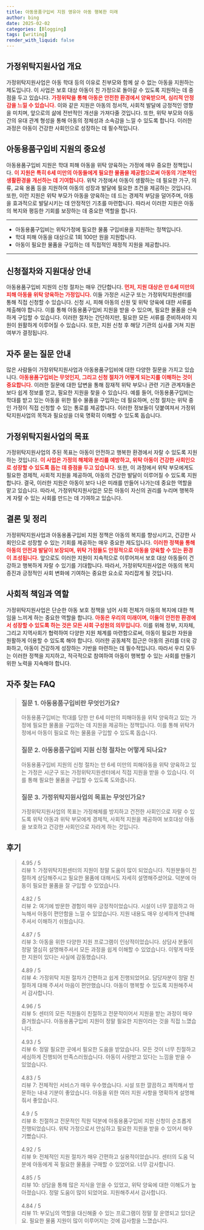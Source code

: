 ```yaml
---
title: 아동용품구입비 지원 영유아 아동 행복한 미래
author: bing
date: 2025-02-02
categories: [Blogging]
tags: [writing]
render_with_liquid: false
---
```



<h2 id='가정위탁지원사업_개요'>가정위탁지원사업 개요</h2>

<p>가정위탁지원사업은 아동 학대 등의 이유로 친부모와 함께 살 수 없는 아동을 지원하는 제도입니다. 이 사업은 보호 대상 아동이 친 가정으로 돌아갈 수 있도록 지원하는 데 중점을 두고 있습니다. <b><span style="color: #ee2323;">가정위탁을 통해 아동은 안전한 환경에서 양육받으며, 심리적 안정감을 느낄 수 있습니다.</span></b> 이와 같은 지원은 아동의 정서적, 사회적 발달에 긍정적인 영향을 미치며, 앞으로의 삶에 전반적인 개선을 가져다줄 것입니다. 또한, 위탁 부모와 아동 간의 유대 관계 형성을 통해 아동의 정체성과 소속감을 느낄 수 있도록 합니다. 이러한 과정은 아동이 건강한 사회인으로 성장하는 데 필수적입니다.</p>

<h2 id='아동용품구입비_지원의_중요성'>아동용품구입비 지원의 중요성</h2>

<p>아동용품구입비 지원은 학대 피해 아동을 위탁 양육하는 가정에 매우 중요한 정책입니다. <b><span style="color: #ee2323;">이 지원은 특히 6세 미만의 아동들에게 필요한 물품을 제공함으로써 아동의 기본적인 생활환경을 개선하는 데 기여합니다.</span></b> 위탁 가정에서 아동이 생활하는 데 필요한 가구, 의류, 교육 용품 등을 지원하여 아동의 성장과 발달에 필요한 조건을 제공하는 것입니다. 또한, 이런 지원은 위탁 부모가 아동을 양육하는 데 드는 경제적 부담을 덜어주며, 아동을 효과적으로 발달시키는 데 안정적인 기초를 마련합니다. 따라서 이러한 지원은 아동의 복지와 평등한 기회를 보장하는 데 중요한 역할을 합니다.</p>

<hr />

<ul>
    <li>아동용품구입비는 위탁가정에 필요한 물품 구입비용을 지원하는 정책입니다.</li>
    <li>학대 피해 아동을 대상으로 1회 100만 원을 지원합니다.</li>
    <li>아동이 필요한 물품을 구입하는 데 직접적인 재정적 지원을 제공합니다.</li>
</ul>

<hr />

<h2 id='신청절차와_지원대상_안내'>신청절차와 지원대상 안내</h2>

<p>아동용품구입비 지원의 신청 절차는 매우 간단합니다. <b><span style="color: #ee2323;">먼저, 지원 대상은 만 6세 미만의 피해 아동을 위탁 양육하는 가정입니다.</span></b> 이들 가정은 시군구 또는 가정위탁지원센터를 통해 직접 신청할 수 있습니다. 신청 시, 피해 아동의 신원 및 위탁 양육에 대한 서류를 제출해야 합니다. 이를 통해 아동용품구입비 지원을 받을 수 있으며, 필요한 물품을 신속하게 구입할 수 있습니다. 이러한 절차는 간단하지만, 필요한 모든 서류를 준비하셔야 지원이 원활하게 이루어질 수 있습니다. 또한, 지원 신청 후 해당 기관의 심사를 거쳐 지원 여부가 결정됩니다.</p>

<h2 id='자주_묻는_질문_안내'>자주 묻는 질문 안내</h2>

<p>많은 사람들이 가정위탁지원사업과 아동용품구입비에 대한 다양한 질문을 가지고 있습니다. <b><span style="color: #ee2323;">아동용품구입비는 무엇인지, 그리고 신청 절차가 어떻게 되는지를 이해하는 것이 중요합니다.</span></b> 이러한 질문에 대한 답변을 통해 잠재적 위탁 부모나 관련 기관 관계자들은 보다 쉽게 정보를 얻고, 필요한 지원을 찾을 수 있습니다. 예를 들어, 아동용품구입비는 학대를 받고 있는 아동을 위한 필수 물품을 구입하는 데 필요하며, 신청 절차는 위탁 중인 가정이 직접 신청할 수 있는 통로를 제공합니다. 이러한 정보들이 덧붙여져서 가정위탁지원사업의 목적과 필요성을 더욱 명확히 이해할 수 있도록 돕습니다.</p>

<h2 id='가정위탁지원사업의_목표'>가정위탁지원사업의 목표</h2>

<p>가정위탁지원사업의 주된 목표는 아동이 안전하고 행복한 환경에서 자랄 수 있도록 지원하는 것입니다. <b><span style="color: #ee2323;">이 사업은 가정의 해체와 분리를 예방하고, 위탁 아동이 건강한 사회인으로 성장할 수 있도록 돕는 데 중점을 두고 있습니다.</span></b> 또한, 이 과정에서 위탁 부모에게도 필요한 경제적, 사회적 지원을 제공하여, 아동의 건강한 발달이 이루어질 수 있도록 지원합니다. 결국, 이러한 지원은 아동이 보다 나은 미래를 만들어 나가는데 중요한 역할을 맡고 있습니다. 따라서, 가정위탁지원사업은 모든 아동이 자신의 권리를 누리며 행복하게 자랄 수 있는 사회를 만드는 데 기여하고 있습니다.</p>

<h2 id='결론_및_정리'>결론 및 정리</h2>

<p>가정위탁지원사업과 아동용품구입비 지원 정책은 아동의 복지를 향상시키고, 건강한 사회인으로 성장할 수 있는 기회를 제공하는 매우 중요한 제도입니다. <b><span style="color: #ee2323;">이러한 정책을 통해 아동의 안전과 발달이 보장되며, 위탁 가정들도 안정적으로 아동을 양육할 수 있는 환경이 조성됩니다.</span></b> 앞으로도 이러한 지원이 지속적으로 이루어져서 보호 대상 아동들이 건강하고 행복하게 자랄 수 있기를 기대합니다. 따라서, 가정위탁지원사업은 아동의 복지 증진과 긍정적인 사회 변화에 기여하는 중요한 요소로 자리잡게 될 것입니다.</p>

<h2 id='사회적_책임과_역할'>사회적 책임과 역할</h2>

<p>가정위탁지원사업은 단순한 아동 보호 정책을 넘어 사회 전체가 아동의 복지에 대한 책임을 느끼게 하는 중요한 역할을 합니다. <b><span style="color: #ee2323;">아동은 우리의 미래이며, 이들이 안전한 환경에서 성장할 수 있도록 하는 것은 모든 사회 구성원의 의무입니다.</span></b> 이를 위해 정부, 지자체, 그리고 지역사회가 협력하여 다양한 지원 체계를 마련함으로써, 아동이 필요한 자원을 원활하게 이용할 수 있도록 해야 합니다. 이러한 공동체적 접근은 아동의 권리를 더욱 강화하고, 아동이 건강하게 성장하는 기반을 마련하는 데 필수적입니다. 따라서 우리 모두는 이러한 정책을 지지하고, 적극적으로 참여하여 아동이 행복할 수 있는 사회를 만들기 위한 노력을 지속해야 합니다.</p>


<h2 id='자주_찾는_FAQ'>자주 찾는 FAQ</h2>
<div itemscope="" itemtype="https://schema.org/FAQPage"> 
<blockquote> 
<div itemscope="" itemprop="mainEntity" itemtype="https://schema.org/Question"> 
<h3 itemprop="name">질문 1. 아동용품구입비란 무엇인가요?</h3> 
<div itemscope="" itemprop="acceptedAnswer" itemtype="https://schema.org/Answer"> 
<span itemprop="text"> 
<p>아동용품구입비는 학대를 당한 만 6세 미만의 피해아동을 위탁 양육하고 있는 가정에 필요한 물품을 구입하는 데 지원을 제공하는 정책입니다. 이를 통해 위탁가정에서 아동이 필요로 하는 물품을 구입할 수 있도록 돕습니다.</p> 
</span> 
</div> 
</div> 

<div itemscope="" itemprop="mainEntity" itemtype="https://schema.org/Question"> 
<h3 itemprop="name">질문 2. 아동용품구입비 지원 신청 절차는 어떻게 되나요?</h3> 
<div itemscope="" itemprop="acceptedAnswer" itemtype="https://schema.org/Answer"> 
<span itemprop="text"> 
<p>아동용품구입비 지원의 신청 절차는 만 6세 미만의 피해아동을 위탁 양육하고 있는 가정은 시군구 또는 가정위탁지원센터에서 직접 지원을 받을 수 있습니다. 이를 통해 필요한 물품을 구입할 수 있도록 도와줍니다.</p> 
</span> 
</div> 
</div> 

<div itemscope="" itemprop="mainEntity" itemtype="https://schema.org/Question"> 
<h3 itemprop="name">질문 3. 가정위탁지원사업의 목표는 무엇인가요?</h3> 
<div itemscope="" itemprop="acceptedAnswer" itemtype="https://schema.org/Answer"> 
<span itemprop="text"> 
<p>가정위탁지원사업의 목표는 가정해체를 방지하고 건전한 사회인으로 자랄 수 있도록 위탁 아동과 위탁 부모에게 경제적, 사회적 지원을 제공하여 보호대상 아동을 보호하고 건강한 사회인으로 자라게 하는 것입니다.</p> 
</span> 
</div> 
</div> 
</blockquote> 
</div>
<h2 id='후기'>후기</h2>
<div itemscope itemtype="https://schema.org/Product">
  <blockquote>
  <div itemprop="review" itemscope itemtype="https://schema.org/Review">
      <div itemprop="reviewRating" itemscope itemtype="https://schema.org/Rating"> <span itemprop="ratingValue">4.95</span> / <span itemprop="bestRating">5</span> </div>
      <span itemprop="reviewBody">리뷰 1: 가정위탁지원센터의 지원이 정말 도움이 많이 되었습니다. 직원분들이 친절하게 상담해주시고 필요한 물품에 대해서도 자세히 설명해주셨어요. 덕분에 아동이 필요한 물품을 잘 구입할 수 있었습니다.</span>
  </div>
  <br>
  <div itemprop="review" itemscope itemtype="https://schema.org/Review">
      <div itemprop="reviewRating" itemscope itemtype="https://schema.org/Rating"> <span itemprop="ratingValue">4.82</span> / <span itemprop="bestRating">5</span> </div>
      <span itemprop="reviewBody">리뷰 2: 여기에 방문한 경험이 매우 긍정적이었습니다. 시설이 너무 깔끔하고 아늑해서 아동이 편안함을 느낄 수 있었습니다. 지원 내용도 매우 상세하게 안내해주셔서 이해하기 쉬웠습니다.</span>
  </div>
  <br>
  <div itemprop="review" itemscope itemtype="https://schema.org/Review">
      <div itemprop="reviewRating" itemscope itemtype="https://schema.org/Rating"> <span itemprop="ratingValue">4.87</span> / <span itemprop="bestRating">5</span> </div>
      <span itemprop="reviewBody">리뷰 3: 아동을 위한 다양한 지원 프로그램이 인상적이었습니다. 상담사 분들이 정말 열심히 설명해주셔서 모든 과정을 쉽게 이해할 수 있었습니다. 이렇게 따뜻한 지원이 있다는 사실에 감동했습니다.</span>
  </div>
  <br>
  <div itemprop="review" itemscope itemtype="https://schema.org/Review">
      <div itemprop="reviewRating" itemscope itemtype="https://schema.org/Rating"> <span itemprop="ratingValue">4.89</span> / <span itemprop="bestRating">5</span> </div>
      <span itemprop="reviewBody">리뷰 4: 가정위탁 지원 절차가 간편하고 쉽게 진행되었어요. 담당자분이 정말 친절하게 대해 주셔서 마음이 편안했습니다. 아동이 행복할 수 있도록 지원해주셔서 감사합니다.</span>
  </div>
  <br>
  <div itemprop="review" itemscope itemtype="https://schema.org/Review">
      <div itemprop="reviewRating" itemscope itemtype="https://schema.org/Rating"> <span itemprop="ratingValue">4.96</span> / <span itemprop="bestRating">5</span> </div>
      <span itemprop="reviewBody">리뷰 5: 센터의 모든 직원들이 친절하고 전문적이어서 지원을 받는 과정이 매우 즐거웠습니다. 아동용품구입비 지원이 정말 필요한 지원이라는 것을 직접 느꼈습니다.</span>
  </div>
  <br>
  <div itemprop="review" itemscope itemtype="https://schema.org/Review">
      <div itemprop="reviewRating" itemscope itemtype="https://schema.org/Rating"> <span itemprop="ratingValue">4.93</span> / <span itemprop="bestRating">5</span> </div>
      <span itemprop="reviewBody">리뷰 6: 정말 필요한 곳에서 필요한 도움을 받았습니다. 모든 것이 너무 친절하고 세심하게 진행되어 만족스러웠습니다. 아동이 사랑받고 있다는 느낌을 받을 수 있었습니다.</span>
  </div>
  <br>
  <div itemprop="review" itemscope itemtype="https://schema.org/Review">
      <div itemprop="reviewRating" itemscope itemtype="https://schema.org/Rating"> <span itemprop="ratingValue">4.83</span> / <span itemprop="bestRating">5</span> </div>
      <span itemprop="reviewBody">리뷰 7: 전체적인 서비스가 매우 우수했습니다. 시설 또한 깔끔하고 쾌적해서 방문하는 내내 기분이 좋았습니다. 아동을 위한 여러 지원 사항을 명확하게 설명해줘서 좋았습니다.</span>
  </div>
  <br>
  <div itemprop="review" itemscope itemtype="https://schema.org/Review">
      <div itemprop="reviewRating" itemscope itemtype="https://schema.org/Rating"> <span itemprop="ratingValue">4.9</span> / <span itemprop="bestRating">5</span> </div>
      <span itemprop="reviewBody">리뷰 8: 친절하고 전문적인 직원 덕분에 아동용품구입비 지원 신청이 순조롭게 진행되었습니다. 위탁 가정으로서 안심하고 필요한 지원을 받을 수 있어서 매우 기뻤습니다.</span>
  </div>
  <br>
  <div itemprop="review" itemscope itemtype="https://schema.org/Review">
      <div itemprop="reviewRating" itemscope itemtype="https://schema.org/Rating"> <span itemprop="ratingValue">4.92</span> / <span itemprop="bestRating">5</span> </div>
      <span itemprop="reviewBody">리뷰 9: 전체적인 지원 절차가 매우 간편하고 실용적이었습니다. 센터의 도움 덕분에 아동에게 꼭 필요한 물품을 구매할 수 있었어요. 너무 감사합니다.</span>
  </div>
  <br>
  <div itemprop="review" itemscope itemtype="https://schema.org/Review">
      <div itemprop="reviewRating" itemscope itemtype="https://schema.org/Rating"> <span itemprop="ratingValue">4.85</span> / <span itemprop="bestRating">5</span> </div>
      <span itemprop="reviewBody">리뷰 10: 상담을 통해 많은 지식을 얻을 수 있었고, 위탁 양육에 대한 이해도가 높아졌습니다. 정말 도움이 많이 되었어요. 지원해주셔서 감사합니다.</span>
  </div>
  <br>
  <div itemprop="review" itemscope itemtype="https://schema.org/Review">
      <div itemprop="reviewRating" itemscope itemtype="https://schema.org/Rating"> <span itemprop="ratingValue">4.84</span> / <span itemprop="bestRating">5</span> </div>
      <span itemprop="reviewBody">리뷰 11: 부모님의 역할을 대신해줄 수 있는 프로그램이 정말 잘 운영되고 있더군요. 필요한 물품 지원이 많이 이루어지는 것에 감사함을 느꼈습니다.</span>
  </div>
  </blockquote>
</div>
